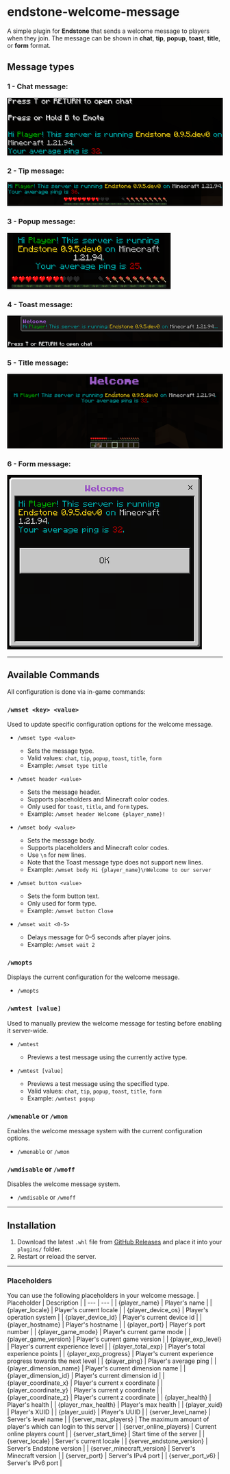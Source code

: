 # endstone-welcome-message

A simple plugin for **Endstone** that sends a welcome message to players when they join. The message can be shown in **chat**, **tip**, **popup**, **toast**, **title**, or **form** format.

## Message types
### 1 - Chat message:
![Chat](https://raw.githubusercontent.com/cenk/endstone-welcome-message/refs/heads/main/images/chat.png "Chat")

### 2 - Tip message:
![Tip](https://raw.githubusercontent.com/cenk/endstone-welcome-message/refs/heads/main/images/tip.png "Tip")

### 3 - Popup message:
![Popup](https://raw.githubusercontent.com/cenk/endstone-welcome-message/refs/heads/main/images/popup.png "Popup")

### 4 - Toast message:
![Toast](https://raw.githubusercontent.com/cenk/endstone-welcome-message/refs/heads/main/images/toast.png "Toast")

### 5 - Title message:
![Title](https://raw.githubusercontent.com/cenk/endstone-welcome-message/refs/heads/main/images/title.png "Title")

### 6 - Form message:
![Form](https://raw.githubusercontent.com/cenk/endstone-welcome-message/refs/heads/main/images/form.png "Form")

---

## Available Commands

All configuration is done via in-game commands:

### `/wmset <key> <value>`
Used to update specific configuration options for the welcome message.

- `/wmset type <value>`
    - Sets the message type.
    - Valid values: `chat`, `tip`, `popup`, `toast`, `title`, `form`
    - Example: `/wmset type title`

- `/wmset header <value>`
    - Sets the message header.
    - Supports placeholders and Minecraft color codes.
    - Only used for `toast`, `title`, and `form` types.
    - Example: `/wmset header Welcome {player_name}!`

- `/wmset body <value>`
    - Sets the message body.
    - Supports placeholders and Minecraft color codes.
    - Use `\n` for new lines.
    - Note that the Toast message type does not support new lines.
    - Example: `/wmset body Hi {player_name}\nWelcome to our server`

- `/wmset button <value>`
    - Sets the form button text.
    - Only used for form type.
    - Example: `/wmset button Close`

- `/wmset wait <0-5>`
    - Delays message for 0–5 seconds after player joins.
    - Example: `/wmset wait 2`

### `/wmopts`
Displays the current configuration for the welcome message.

- `/wmopts`

### `/wmtest [value]`
Used to manually preview the welcome message for testing before enabling it server-wide.

- `/wmtest`
    - Previews a test message using the currently active type.

- `/wmtest [value]`
    - Previews a test message using the specified type.
    - Valid values: `chat`, `tip`, `popup`, `toast`, `title`, `form`
    - Example: `/wmtest popup`

### `/wmenable` or `/wmon`
Enables the welcome message system with the current configuration options.

- `/wmenable` or `/wmon`

### `/wmdisable` or `/wmoff`
Disables the welcome message system.

- `/wmdisable` or `/wmoff`

---

## Installation
1. Download the latest `.whl` file from [GitHub Releases](https://github.com/cenk/endstone-welcome-message/releases) and place it into your `plugins/` folder.
2. Restart or reload the server.

---

### Placeholders
You can use the following placeholders in your welcome message. 
| Placeholder | Description |
| --- | --- |
| {player_name} | Player's name |
| {player_locale} | Player's current locale |
| {player_device_os} | Player's operation system |
| {player_device_id} | Player's current device id |
| {player_hostname} | Player's hostname |
| {player_port} | Player's port number |
| {player_game_mode} | Player's current game mode |
| {player_game_version} | Player's current game version |
| {player_exp_level} | Player's current experience level |
| {player_total_exp} | Player's total experience points |
| {player_exp_progress} | Player's current experience progress towards the next level |
| {player_ping} | Player's average ping |
| {player_dimension_name} | Player's current dimension name |
| {player_dimension_id} | Player's current dimension id |
| {player_coordinate_x} | Player's current x coordinate |
| {player_coordinate_y} | Player's current y coordinate |
| {player_coordinate_z} | Player's current z coordinate |
| {player_health} | Player's health |
| {player_max_health} | Player's max health |
| {player_xuid} | Player's XUID |
| {player_uuid} | Player's UUID |
| {server_level_name} | Server's level name |
| {server_max_players} | The maximum amount of player's which can login to this server |
| {server_online_players} | Current online players count |
| {server_start_time} | Start time of the server |
| {server_locale} | Server's current locale |
| {server_endstone_version} | Server's Endstone version |
| {server_minecraft_version} | Server's Minecraft version |
| {server_port} | Server's IPv4 port |
| {server_port_v6} | Server's IPv6 port |
